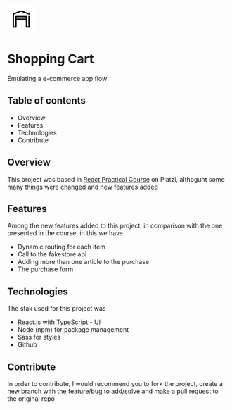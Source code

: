 ![icon](./public/logo192.png)
# Shopping Cart

Emulating a e-commerce app flow

## Table of contents
- Overview
- Features
- Technologies
- Contribute

## Overview
This project was based in [React Practical Course](https://platzi.com) on Platzi, althoguht some many things were changed and new features added

## Features
Among the new features added to this project, in comparison with the one presented in the course, in this we have
- Dynamic routing for each item
- Call to the fakestore api
- Adding more than one article to the purchase
- The purchase form

## Technologies
The stak used for this project was
- React.js with TypeScript - UI
- Node (npm) for package management
- Sass for styles
- Github

## Contribute
In order to contribute, I would recommend you to fork the project, create a new branch with the feature/bug to add/solve and make a pull request to the original repo

